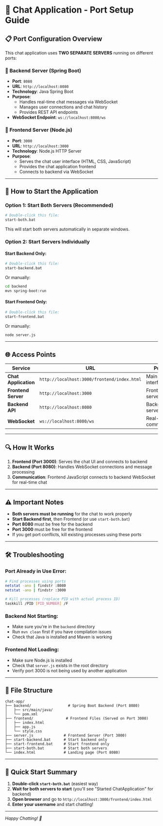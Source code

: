 # 🚀 Chat Application - Port Setup Guide

## 📋 **Port Configuration Overview**

This chat application uses **TWO SEPARATE SERVERS** running on different ports:

### 🔧 **Backend Server (Spring Boot)**
- **Port**: `8080`
- **URL**: `http://localhost:8080`
- **Technology**: Java Spring Boot
- **Purpose**: 
  - Handles real-time chat messages via WebSocket
  - Manages user connections and chat history
  - Provides REST API endpoints
- **WebSocket Endpoint**: `ws://localhost:8080/ws`

### 🎨 **Frontend Server (Node.js)**
- **Port**: `3000`
- **URL**: `http://localhost:3000`
- **Technology**: Node.js HTTP Server
- **Purpose**:
  - Serves the chat user interface (HTML, CSS, JavaScript)
  - Provides the chat application frontend
  - Connects to backend via WebSocket

---

## 🚀 **How to Start the Application**

### **Option 1: Start Both Servers (Recommended)**
```bash
# Double-click this file:
start-both.bat
```
This will start both servers automatically in separate windows.

### **Option 2: Start Servers Individually**

#### Start Backend Only:
```bash
# Double-click this file:
start-backend.bat
```
Or manually:
```bash
cd backend
mvn spring-boot:run
```

#### Start Frontend Only:
```bash
# Double-click this file:
start-frontend.bat
```
Or manually:
```bash
node server.js
```

---

## 🌐 **Access Points**

| Service | URL | Purpose |
|---------|-----|---------|
| **Chat Application** | `http://localhost:3000/frontend/index.html` | Main chat interface |
| **Frontend Server** | `http://localhost:3000` | Frontend server home |
| **Backend API** | `http://localhost:8080` | Backend server home |
| **WebSocket** | `ws://localhost:8080/ws` | Real-time communication |

---

## 🔍 **How It Works**

1. **Frontend (Port 3000)**: Serves the chat UI and connects to backend
2. **Backend (Port 8080)**: Handles WebSocket connections and message processing
3. **Communication**: Frontend JavaScript connects to backend WebSocket for real-time chat

---

## ⚠️ **Important Notes**

- **Both servers must be running** for the chat to work properly
- **Start Backend first**, then Frontend (or use `start-both.bat`)
- **Port 8080** must be free for the backend
- **Port 3000** must be free for the frontend
- If you get port conflicts, kill existing processes using these ports

---

## 🛠️ **Troubleshooting**

### Port Already in Use Error:
```bash
# Find processes using ports
netstat -ano | findstr :8080
netstat -ano | findstr :3000

# Kill processes (replace PID with actual process ID)
taskkill /PID [PID_NUMBER] /F
```

### Backend Not Starting:
- Make sure you're in the `backend` directory
- Run `mvn clean` first if you have compilation issues
- Check that Java is installed and Maven is working

### Frontend Not Loading:
- Make sure Node.js is installed
- Check that `server.js` exists in the root directory
- Verify port 3000 is not being used by another application

---

## 📁 **File Structure**

```
chat-app/
├── backend/                 # Spring Boot Backend (Port 8080)
│   ├── src/main/java/
│   └── pom.xml
├── frontend/               # Frontend Files (Served on Port 3000)
│   ├── index.html
│   ├── app.js
│   └── style.css
├── server.js              # Frontend Server (Port 3000)
├── start-backend.bat      # Start backend only
├── start-frontend.bat     # Start frontend only
├── start-both.bat         # Start both servers
└── index.html             # Landing page (Port 8080)
```

---

## 🎯 **Quick Start Summary**

1. **Double-click `start-both.bat`** (easiest way)
2. **Wait for both servers to start** (you'll see "Started ChatApplication" for backend)
3. **Open browser** and go to `http://localhost:3000/frontend/index.html`
4. **Enter your username** and start chatting!

---

*Happy Chatting! 💬*




